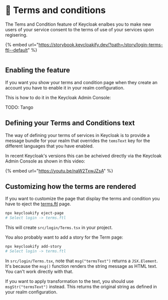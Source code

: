 # 📄 Terms and conditions

The Tems and Condition feature of Keycloak enalbes you to make new users of your service consent to the terms of use of your services upon regisering. &#x20;

{% embed url="https://storybook.keycloakify.dev/?path=/story/login-terms-ftl--default" %}

<figure><img src="../.gitbook/assets/image (2) (1) (1) (1) (1) (1) (1) (1).png" alt=""><figcaption></figcaption></figure>

## Enabling the feature

If you want you show your terms and condition page when they create an account you have to enable it in your realm configuration. &#x20;

This is how to do it in the Keycloak Admin Console: &#x20;

TODO: Tango

## Defining your Terms and Conditions text

The way of defining your terms of services in Keycloak is to provide a message bundle for your realm that overrides the `temsText` key for the different languages that you have enabled. &#x20;

In recent Keycloak's versions this can be acheived directly via the Keycloak Admin Console as shown in this video: &#x20;

{% embed url="https://youtu.be/naW2TxwJZsA" %}

## Customizing how the terms are rendered

If you want to customize the page that display the terms and condition you have to eject the [terms.ftl](https://storybook.keycloakify.dev/?path=/story/login-terms-ftl--default) page.

```bash
npx keycloakify eject-page
# Select login -> terms.ftl
```

This will create `src/login/Terms.tsx` in your project.

You also probably want to add a story for the Term page:

```bash
npx keycloakify add-story
# Select login -> terms.ftl
```

In `src/login/Terms.tsx`, note that `msg("termsText")` returns a `JSX.Element`. It's because the `msg()` function renders the string message as HTML text. You can't work directly with that. &#x20;

If you want to apply transformation to the text, you should use `msgStr("termsText")` instead. This returns the original string as defined in your realm configuration. &#x20;
